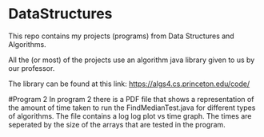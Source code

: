 # DataStructures
This repo contains my projects (programs) from Data Structures and Algorithms.

All the (or most) of the projects use an algorithm java library given to us by our professor. 

The library can be found at this link: https://algs4.cs.princeton.edu/code/

#Program 2
In program 2 there is a PDF file that shows a representation of the amount of time taken to run the FindMedianTest.java for different types of algorithms. The file contains a log log plot vs time graph. The times are seperated by the size of the arrays that are tested in the program.
